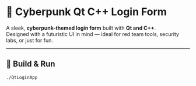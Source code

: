 # 💠 Cyberpunk Qt C++ Login Form

A sleek, **cyberpunk-themed login form** built with **Qt and C++**.  
Designed with a futuristic UI in mind — ideal for red team tools, security labs, or just for fun.

---

## 🚀 Build & Run

```bash
./QtLoginApp
